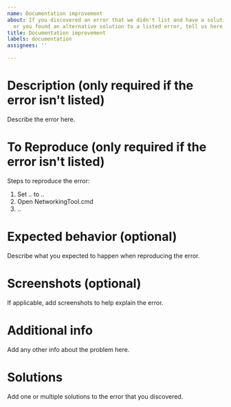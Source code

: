 ```yaml
---
name: Documentation improvement
about: If you discovered an error that we didn't list and have a solution for it,
  or you found an alternative solution to a listed error, tell us here.
title: Documentation improvement
labels: documentation
assignees: ''

---
```


# Description (only required if the error isn't listed)
Describe the error here.  

# To Reproduce (only required if the error isn't listed)
Steps to reproduce the error:
1. Set .. to ..
2. Open NetworkingTool.cmd
3. ..

# Expected behavior (optional)
Describe what you expected to happen when reproducing the error.

# Screenshots (optional)
If applicable, add screenshots to help explain the error.

# Additional info
Add any other info about the problem here.

# Solutions
Add one or multiple solutions to the error that you discovered.
